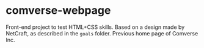 # comverse-webpage

Front-end project to test HTML+CSS skills.
Based on a design made by NetCraft, as described in the `goals` folder.
Previous home page of Comverse Inc.
